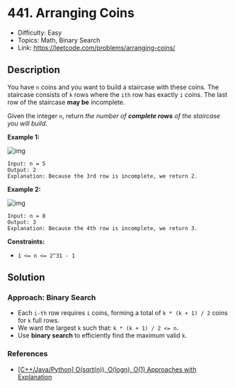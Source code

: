 # 441. Arranging Coins

- Difficulty: Easy
- Topics: Math, Binary Search
- Link: https://leetcode.com/problems/arranging-coins/

## Description

You have `n` coins and you want to build a staircase with these coins. The staircase consists of `k` rows where the `ith` row has exactly `i` coins. The last row of the staircase **may be** incomplete.

Given the integer `n`, return _the number of **complete rows** of the staircase you will build_.

**Example 1:**

![img](https://assets.leetcode.com/uploads/2021/04/09/arrangecoins1-grid.jpg)

```
Input: n = 5
Output: 2
Explanation: Because the 3rd row is incomplete, we return 2.
```

**Example 2:**

![img](https://assets.leetcode.com/uploads/2021/04/09/arrangecoins2-grid.jpg)

```
Input: n = 8
Output: 3
Explanation: Because the 4th row is incomplete, we return 3.
```

**Constraints:**

- `1 <= n <= 2^31 - 1`

## Solution

### Approach: Binary Search

- Each `i-th` row requires `i` coins, forming a total of `k * (k + 1) / 2` coins for `k` full rows.
- We want the largest `k` such that: `k * (k + 1) / 2 <= n`.
- Use **binary search** to efficiently find the maximum valid `k`.

### References

- [[C++/Java/Python] O(sqrt(n)), O(logn), O(1) Approaches with Explanation](https://leetcode.com/problems/arranging-coins/solutions/1559984/C++JavaPython-O/)
